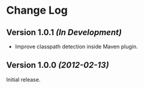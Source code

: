 Change Log
==========

Version 1.0.1 *(In Development)*
--------------------------------

 * Improve classpath detection inside Maven plugin.


Version 1.0.0 *(2012-02-13)*
----------------------------

Initial release.
